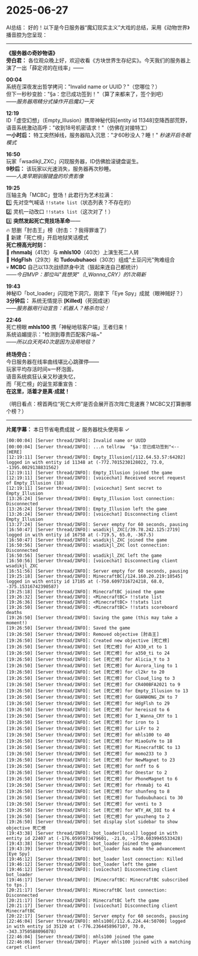 # 2025-06-27

AI总结：
好的！以下是今日服务器“魔幻现实主义”大戏的总结，采用《动物世界》播音腔为您呈现：

---

**《服务器の奇妙物语》**  
**旁白君：** 各位观众晚上好，欢迎收看《方块世界生存纪实》。今天我们的服务器上演了一出「薛定谔的在线率」——  

**00:04**  
系统在深夜发出哲学拷问："Invalid name or UUID？"（您哪位？）  
但下一秒秒变脸："§a：您已成功签到！"（算了来都来了，签个到吧）  
*——服务器用精分式操作开启魔幻一天*

**12:19**  
ID「虚空幻想」（Empty_Illusion）携带神秘代码[entity id 11348]空降西部荒野，语音系统激动高呼："收到18号机密请求！"（仿佛在对接特工）  
**一小时后：** 特工突然掉线，服务器陷入沉思："才60秒没人？睡！" *秒速开启冬眠模式*

**16:50**  
玩家「wsadikjl_ZXC」闪现服务器，ID仿佛脸滚键盘诞生。  
**9秒后：** 该玩家以光速消失，服务器再次秒睡。  
*——人类早期驯服键盘的珍贵影像*

**19:25**  
压轴主角「MCBC」登场！此君行为艺术拉满：  
1️⃣ 先对空气喊话 `!!state list`（状态列表？不存在的）  
2️⃣ 灵机一动改口 `!!stats list`（这次对了！）  
3️⃣ **突然发起死亡竞技场革命**——  
🔥 怒删「肘击王」榜（肘击：？我得罪谁了）  
📛 新建「死亡榜」开启地狱笑话模式  
**死亡榜高光时刻：**  
🥇 **rhnmabj**（41次）与 **mhls100**（40次）上演生死二人转  
🥈 **HdgFlsh**（29次）和 **Tudoubuhaoci**（30次）组成"土豆闪光"殉难组合  
💀 **MCBC** 自己以13次战绩跻身中流（狠起来连自己都统计）  
*——今日MVP：那位叫"我想哭"（I_Wanna_CRY）的1次萌新*

**19:43**  
神秘ID「bot_loader」闪现地下洞穴，刚拿下「Eye Spy」成就（眼神贼好？）  
**3分钟后：** 系统无情提示 **[Killed]**（死因成谜）  
*——服务器用行动宣告：机器人？格杀勿论！*

**22:46**  
死亡榜眼 **mhls100** 携「神秘地毯客户端」王者归来！  
系统谄媚提示："检测到尊贵匹配客户端~"  
*——所以白天死40次是因为没用地毯？*

**终场旁白：**  
今日服务器在线率曲线堪比心跳骤停——  
玩家平均存活时间≈一杯泡面，  
语音系统疯狂认亲又秒速失忆，  
而「死亡榜」的诞生郑重宣告：  
**在这里，活着才是真·成就！**  

（明日看点：榜首两位“死亡大师”是否会展开百次阵亡竞速赛？MCBC又打算删哪个榜？）  

---  
**片尾字幕：** 本日节省电费成就 ✓  服务器枕头使用率 ✓

```
[00:00:04] [Server thread/INFO]: Invalid name or UUID
[00:00:04] [Server thread/INFO]: ...n tellraw  "§a：您已成功签到"<--[HERE]
[12:19:11] [Server thread/INFO]: Empty_Illusion[/112.64.53.57:64202] logged in with entity id 11348 at (-772.7015230128022, 73.0, -1395.0029138831562)
[12:19:11] [Server thread/INFO]: Empty_Illusion joined the game
[12:19:11] [Server thread/INFO]: [voicechat] Received secret request of Empty_Illusion (18)
[12:19:11] [Server thread/INFO]: [voicechat] Sent secret to Empty_Illusion
[13:26:24] [Server thread/INFO]: Empty_Illusion lost connection: Disconnected
[13:26:24] [Server thread/INFO]: Empty_Illusion left the game
[13:26:24] [Server thread/INFO]: [voicechat] Disconnecting client Empty_Illusion
[13:27:24] [Server thread/INFO]: Server empty for 60 seconds, pausing
[16:50:47] [Server thread/INFO]: wsadikjl_ZXC[/39.78.242.125:2719] logged in with entity id 16758 at (-719.5, 65.0, -367.5)
[16:50:47] [Server thread/INFO]: wsadikjl_ZXC joined the game
[16:50:56] [Server thread/INFO]: wsadikjl_ZXC lost connection: Disconnected
[16:50:56] [Server thread/INFO]: wsadikjl_ZXC left the game
[16:50:56] [Server thread/INFO]: [voicechat] Disconnecting client wsadikjl_ZXC
[16:51:56] [Server thread/INFO]: Server empty for 60 seconds, pausing
[19:25:18] [Server thread/INFO]: MinecraftBC[/124.160.20.219:10545] logged in with entity id 17185 at (-750.6097316724218, 68.0, -375.15316742390587)
[19:25:18] [Server thread/INFO]: MinecraftBC joined the game
[19:26:32] [Server thread/INFO]: <MinecraftBC> !!state list
[19:26:36] [Server thread/INFO]: <MinecraftBC> !!stats list
[19:26:50] [Server thread/INFO]: <MinecraftBC> !!stats scoreboard deaths
[19:26:50] [Server thread/INFO]: Saving the game (this may take a moment!)
[19:26:50] [Server thread/INFO]: Saved the game
[19:26:50] [Server thread/INFO]: Removed objective [肘击王]
[19:26:50] [Server thread/INFO]: Created new objective [死亡榜]
[19:26:50] [Server thread/INFO]: Set [死亡榜] for A330_xt to 1
[19:26:50] [Server thread/INFO]: Set [死亡榜] for a350_ti to 24
[19:26:50] [Server thread/INFO]: Set [死亡榜] for Alicia_Y to 3
[19:26:50] [Server thread/INFO]: Set [死亡榜] for Aurora_ling to 1
[19:26:50] [Server thread/INFO]: Set [死亡榜] for cl2kr to 20
[19:26:50] [Server thread/INFO]: Set [死亡榜] for Cloud_ling to 3
[19:26:50] [Server thread/INFO]: Set [死亡榜] for CR400BFA2021 to 9
[19:26:50] [Server thread/INFO]: Set [死亡榜] for Empty_Illusion to 13
[19:26:50] [Server thread/INFO]: Set [死亡榜] for GUANHONG_ZH to 7
[19:26:50] [Server thread/INFO]: Set [死亡榜] for HdgFlsh to 29
[19:26:50] [Server thread/INFO]: Set [死亡榜] for hereiszd to 6
[19:26:50] [Server thread/INFO]: Set [死亡榜] for I_Wanna_CRY to 1
[19:26:50] [Server thread/INFO]: Set [死亡榜] for iron to 1
[19:26:50] [Server thread/INFO]: Set [死亡榜] for LiFr to 2
[19:26:50] [Server thread/INFO]: Set [死亡榜] for mhls100 to 40
[19:26:50] [Server thread/INFO]: Set [死亡榜] for MiaoGuYe to 18
[19:26:50] [Server thread/INFO]: Set [死亡榜] for MinecraftBC to 13
[19:26:50] [Server thread/INFO]: Set [死亡榜] for momo233 to 3
[19:26:50] [Server thread/INFO]: Set [死亡榜] for NewMagnet to 23
[19:26:50] [Server thread/INFO]: Set [死亡榜] for nnff to 6
[19:26:50] [Server thread/INFO]: Set [死亡榜] for Onestar to 2
[19:26:50] [Server thread/INFO]: Set [死亡榜] for PhoneMagnet to 6
[19:26:50] [Server thread/INFO]: Set [死亡榜] for rhnmabj to 41
[19:26:50] [Server thread/INFO]: Set [死亡榜] for shunfeng to 8
[19:26:50] [Server thread/INFO]: Set [死亡榜] for Tudoubuhaoci to 30
[19:26:50] [Server thread/INFO]: Set [死亡榜] for venti to 3
[19:26:50] [Server thread/INFO]: Set [死亡榜] for WTY_AK_IOI to 4
[19:26:50] [Server thread/INFO]: Set [死亡榜] for youzheng to 2
[19:26:50] [Server thread/INFO]: Set display slot sidebar to show objective 死亡榜
[19:43:38] [Server thread/INFO]: bot_loader[local] logged in with entity id 22407 at (-176.0595973479601, -21.0, -1750.6039945533428)
[19:43:38] [Server thread/INFO]: bot_loader joined the game
[19:43:39] [Server thread/INFO]: bot_loader has made the advancement [Eye Spy]
[19:46:12] [Server thread/INFO]: bot_loader lost connection: Killed
[19:46:12] [Server thread/INFO]: bot_loader left the game
[19:46:12] [Server thread/INFO]: [voicechat] Disconnecting client bot_loader
[19:46:17] [Server thread/INFO]: [MinecraftBC: MinecraftBC subscribed to tps.]
[20:21:17] [Server thread/INFO]: MinecraftBC lost connection: Disconnected
[20:21:17] [Server thread/INFO]: MinecraftBC left the game
[20:21:17] [Server thread/INFO]: [voicechat] Disconnecting client MinecraftBC
[20:22:17] [Server thread/INFO]: Server empty for 60 seconds, pausing
[22:46:04] [Server thread/INFO]: mhls100[/112.6.224.44:50700] logged in with entity id 35120 at (-776.2364458967107, 70.0, -343.3750588096078)
[22:46:04] [Server thread/INFO]: mhls100 joined the game
[22:46:06] [Server thread/INFO]: Player mhls100 joined with a matching carpet client
```
